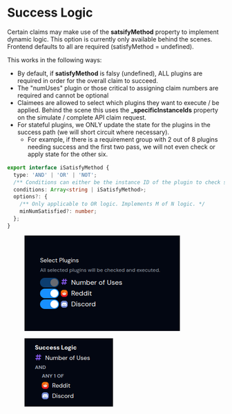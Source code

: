 # Success Logic

Certain claims may make use of the **satsifyMethod** property to implement dynamic logic. This option is currently only available behind the scenes. Frontend defaults to all are required (satisfyMethod = undefined).

This works in the following ways:

* By default, if  **satisfyMethod** is falsy (undefined), ALL plugins are required in order for the overall claim to succeed.
* The "numUses" plugin or those critical to assigning claim numbers are required and cannot be optional
* Claimees are allowed to select which plugins they want to execute / be applied. Behind the scene this uses the **\_specificInstanceIds** property on the simulate / complete API claim request.
* For stateful plugins, we ONLY update the state for the plugins in the success path (we will short circuit where necessary).
  * For example, if there is a requirement group with 2 out of 8 plugins needing success and the first two pass, we will not even check or apply state for the other six.

```typescript
export interface iSatisfyMethod {
  type: 'AND' | 'OR' | 'NOT';
  /** Conditions can either be the instance ID of the plugin to check success for or another satisfyMethod object. */
  conditions: Array<string | iSatisfyMethod>;
  options?: {
    /** Only applicable to OR logic. Implements M of N logic. */
    minNumSatisfied?: number;
  };
}
```



<figure><img src="../../.gitbook/assets/image (152).png" alt=""><figcaption></figcaption></figure>

<figure><img src="../../.gitbook/assets/image (151).png" alt=""><figcaption></figcaption></figure>

